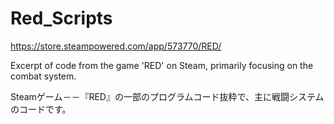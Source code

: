 # Red_Scripts
https://store.steampowered.com/app/573770/RED/

Excerpt of code from the game 'RED' on Steam, primarily focusing on the combat system.

Steamゲーム－－『RED』の一部のプログラムコード抜粋で、主に戦闘システムのコードです。

